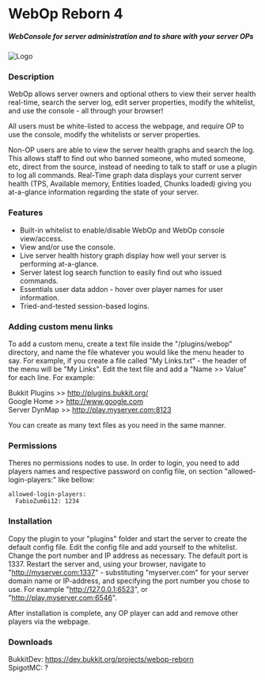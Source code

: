 WebOp Reborn 4
===
##### WebConsole for server administration and to share with your server OPs

![Logo](http://i.imgur.com/bn1vMtw.png)  

### Description
WebOp allows server owners and optional others to view their server health real-time, search the server log, edit server properties, modify the whitelist, and use the console - all through your browser!

All users must be white-listed to access the webpage, and require OP to use the console, modify the whitelists or server properties.

Non-OP users are able to view the server health graphs and search the log. This allows staff to find out who banned someone, who muted someone, etc, direct from the source, instead of needing to talk to staff or use a plugin to log all commands. Real-Time graph data displays your current server health (TPS, Available memory, Entities loaded, Chunks loaded) giving you at-a-glance information regarding the state of your server.

### Features
* Built-in whitelist to enable/disable WebOp and WebOp console view/access.
* View and/or use the console.
* Live server health history graph display how well your server is performing at-a-glance.
* Server latest log search function to easily find out who issued commands.
* Essentials user data addon - hover over player names for user information.
* Tried-and-tested session-based logins.

### Adding custom menu links
To add a custom menu, create a text file inside the "/plugins/webop" directory, and name the file whatever you would like the menu header to say. For example, if you create a file called "My Links.txt" - the header of the menu will be "My Links". Edit the text file and add a "Name >> Value" for each line. For example:

Bukkit Plugins >> http://plugins.bukkit.org/  
Google Home >> http://www.google.com  
Server DynMap >> http://play.myserver.com:8123  

You can create as many text files as you need in the same manner.

### Permissions
Theres no permissions nodes to use. In order to login, you need to add players names and respective password on config file, on section "allowed-login-players:" like bellow:

```
allowed-login-players:
  FabioZumbi12: 1234
```
### Installation
Copy the plugin to your "plugins" folder and start the server to create the default config file. Edit the config file and add yourself to the whitelist. Change the port number and IP address as necessary. The default port is 1337. Restart the server and, using your browser, navigate to "http://myserver.com:1337" - substituting "myserver.com" for your server domain name or IP-address, and specifying the port number you chose to use. For example "http://127.0.0.1:6523", or "http://play.myserver.com:6546".

After installation is complete, any OP player can add and remove other players via the webpage.

### Downloads
BukkitDev: https://dev.bukkit.org/projects/webop-reborn  
SpigotMC: ?